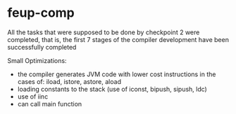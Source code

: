 # feup-comp
All the tasks that were supposed to be done by checkpoint 2 were completed, that is, the first 7 stages of the compiler development have been successfully completed


Small Optimizations:

- the compiler generates JVM code with lower cost instructions in the cases of: iload, istore, astore, aload
- loading constants to the stack (use of iconst, bipush, sipush, ldc)
- use of iinc
- can call main function